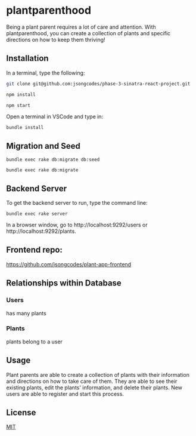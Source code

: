 # plantparenthood

Being a plant parent requires a lot of care and attention. With plantparenthood, you can create a collection of plants and specific directions on how to keep them thriving!

## Installation
In a terminal, type the following:

```bash
git clone git@github.com:jsongcodes/phase-3-sinatra-react-project.git

npm install

npm start
```

Open a terminal in VSCode and type in:
```
bundle install
```

## Migration and Seed
```
bundle exec rake db:migrate db:seed

bundle exec rake db:migrate
```

## Backend Server
To get the backend server to run, type the command line:

```
bundle exec rake server
```

In a browser window, go to http://localhost:9292/users or http://localhost:9292/plants.

## Frontend repo:
https://github.com/jsongcodes/plant-app-frontend


## Relationships within Database
### Users
has many plants
### Plants
plants belong to a user


## Usage

Plant parents are able to create a collection of plants with their information and directions on how to take care of them. They are able to see their existing plants, edit the plants' information, and delete their plants. New users are able to register and start this process. 

## License

[MIT](https://choosealicense.com/licenses/mit/)